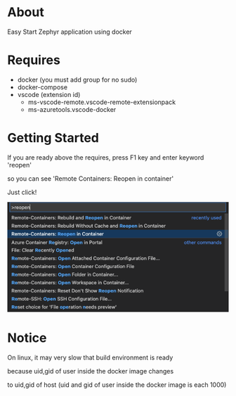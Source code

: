 # About
Easy Start Zephyr application using docker
# Requires
* docker (you must add group for no sudo)
* docker-compose
* vscode (extension id)
    * ms-vscode-remote.vscode-remote-extensionpack
    * ms-azuretools.vscode-docker
# Getting Started
If you are ready above the requires, press F1 key and enter keyword 'reopen' 

so you can see 'Remote Containers: Reopen in container'

Just click!

![reopen](./doc/reopen.png)

# Notice
On linux, it may very slow that build environment is ready

because uid,gid of user inside the docker image changes 

to uid,gid of host
(uid and gid of user inside the docker image is each 1000)
